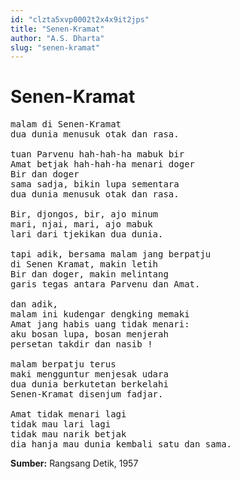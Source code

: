 ```yaml
---
id: "clzta5xvp0002t2x4x9it2jps"
title: "Senen-Kramat"
author: "A.S. Dharta"
slug: "senen-kramat"
---
```


# Senen-Kramat

<pre>
malam di Senen-Kramat
dua dunia menusuk otak dan rasa.

tuan Parvenu hah-hah-ha mabuk bir
Amat betjak hah-hah-ha menari doger
Bir dan doger
sama sadja, bikin lupa sementara
dua dunia menusuk otak dan rasa.

Bir, djongos, bir, ajo minum
mari, njai, mari, ajo mabuk
lari dari tjekikan dua dunia.

tapi adik, bersama malam jang berpatju
di Senen Kramat, makin letih
Bir dan doger, makin melintang
garis tegas antara Parvenu dan Amat.

dan adik,
malam ini kudengar dengking memaki
Amat jang habis uang tidak menari:
aku bosan lupa, bosan menjerah
persetan takdir dan nasib !

malam berpatju terus
maki mengguntur menjesak udara
dua dunia berkutetan berkelahi
Senen-Kramat disenjum fadjar.

Amat tidak menari lagi
tidak mau lari lagi
tidak mau narik betjak
dia hanja mau dunia kembali satu dan sama.
</pre>

**Sumber:** Rangsang Detik, 1957

